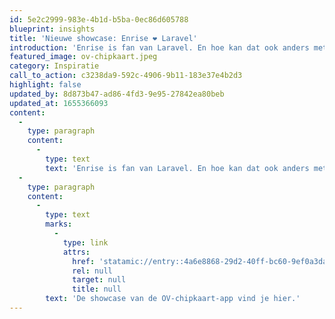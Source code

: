 ```yaml
---
id: 5e2c2999-983e-4b1d-b5ba-0ec86d605788
blueprint: insights
title: 'Nieuwe showcase: Enrise ❤️ Laravel'
introduction: 'Enrise is fan van Laravel. En hoe kan dat ook anders met Laravel Evangelist Bobby Bouwmann als collega. Maar er zijn natuurlijk meer Enrise developers die graag met Laravel werken, in uiteenlopende projecten. Vandaag presenteren we een van die projecten die gebruik maakt van zowel Laravel als Laravel Nova.'
featured_image: ov-chipkaart.jpeg
category: Inspiratie
call_to_action: c3238da9-592c-4906-9b11-183e37e4b2d3
highlight: false
updated_by: 8d873b47-ad86-4fd3-9e95-27842ea80beb
updated_at: 1655366093
content:
  -
    type: paragraph
    content:
      -
        type: text
        text: 'Enrise is fan van Laravel. En hoe kan dat ook anders met Laravel Evangelist Bobby Bouwmann als collega. Maar er zijn natuurlijk meer Enrise developers die graag met Laravel werken, in uiteenlopende projecten. Vandaag presenteren we een van die projecten die gebruik maakt van zowel Laravel als Laravel Nova.'
  -
    type: paragraph
    content:
      -
        type: text
        marks:
          -
            type: link
            attrs:
              href: 'statamic://entry::4a6e8868-29d2-40ff-bc60-9ef0a3da6772'
              rel: null
              target: null
              title: null
        text: 'De showcase van de OV-chipkaart-app vind je hier.'
---
```

